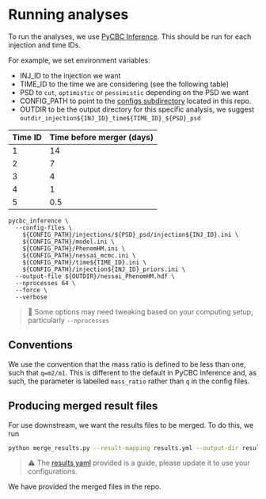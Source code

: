 # Running analyses

To run the analyses, we use [PyCBC Inference](https://pycbc.org/pycbc/latest/html/inference.html). This should be run for each injection and time IDs.

For example, we set environment variables:
- INJ_ID to the injection we want
- TIME_ID to the time we are considering (see the following table)
- PSD to `cut`, `optimistic` or `pessimistic` depending on the PSD we want
- CONFIG_PATH to point to the [configs subdirectory](Config_Files) located in this repo.
- OUTDIR to be the output directory for this specific analysis, we suggest `outdir_injection${INJ_ID}_time${TIME_ID}_${PSD}_psd`

| Time ID | Time before merger (days) |
| --- | --- |
| 1 | 14 |
| 2 | 7 |
| 3 | 4 |
| 4 | 1 |
| 5 | 0.5 |

```
pycbc_inference \
  --config-files \
    ${CONFIG_PATH}/injections/${PSD}_psd/injection${INJ_ID}.ini \
    ${CONFIG_PATH}/model.ini \
    ${CONFIG_PATH}/PhenomHM.ini \
    ${CONFIG_PATH}/nessai_mcmc.ini \
    ${CONFIG_PATH}/time${TIME_ID}.ini \
    ${CONFIG_PATH}/injection${INJ_ID}_priors.ini \
  --output-file ${OUTDIR}/nessai_PhenomHM.hdf \
  --nprocesses 64 \
  --force \
  --verbose
```

> 📝 Some options may need tweaking based on your computing setup, particularly `--nprocesses`

## Conventions

We use the convention that the mass ratio is defined to be less than one, such that `q=m2/m1`. This is different to the default in PyCBC Inference and, as such, the parameter is labelled `mass_ratio` rather than `q` in the config files.

## Producing merged result files

For use downstream, we want the results files to be merged. To do this, we run

```bash
python merge_results.py --result-mapping results.yml --output-dir results/
```

> ⚠️ The [results yaml](results.yml) provided is a guide, please update it to use your configurations.

We have provided the merged files in the repo.